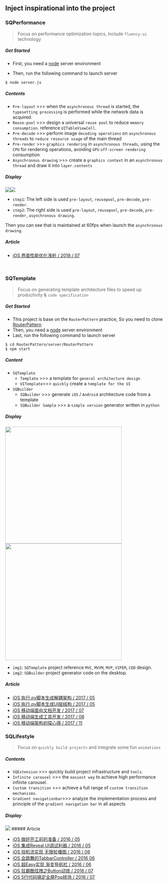 ## Inject inspirational into the project

### SQPerformance
> Focus on performance optimization topics, Include `fluency-ui` technology

##### Get Started

- First, you need a [node](https://nodejs.org/en/) server environment

- Then, run the following command to launch server

```
$ node server.js
```

##### Contents
- `Pre-layout` >>> when the `asynchronous thread` is started, the `typesetting processing` is performed while the network data is acquired.
- `Reuse-pool` >>> design a universal `reuse pool` to reduce `memory consumption`. reference `UITableViewCell`.
- `Pre-decode` >>> perform image `decoding operations` on `asynchronous threads` to `reduce resource usage` of the main thread
- `Pre-render` >>> `graphics rendering` in `asynchronous threads`, using the `CPU` for rendering operations, avoiding `GPU` `off-screen rendering` consumption
- `Asynchronous drawing` >>> create a `graphics context` in an `asynchronous thread` and draw it into `layer.contents`


##### Display

<img src="./SQPerformance/contents/step1.gif"><img src="./SQPerformance/contents/step2.gif">


- `step1`: The left side is used `pre-layout`, `reusepool`, `pre-decode`, `pre-render`.
- `step2`: The right side is used `pre-layout`, `reusepool`, `pre-decode`, `pre-render`, `asynchronous drawing`.

Then you can see that is maintained at 60fps when launch the `asynchronous drawing`.


##### Article
- [iOS 界面性能优化浅析 / 2018 / 07](https://coderzsq.github.io/2018/07/iOS-%E7%95%8C%E9%9D%A2%E6%80%A7%E8%83%BD%E4%BC%98%E5%8C%96%E6%B5%85%E6%9E%90/)

<br/>

### SQTemplate

> Focus on generating template architecture files to speed up productivity & `code specification`

##### Get Started

- This project is base on the `RouterPattern` practice, So you need to clone [RouterPattern](https://github.com/coderZsq/coderZsq.practice.native/tree/master/RouterPattern) 
- Then, you need a [node](https://nodejs.org/en/) server environment
- Last, run the following command to launch server

```
$ cd RouterPattern/server/RouterPattern
$ npm start
```

##### Content
- `SQTemplate`  
	- `Template` >>> a template for `general architecture design` 
	- `UITemplate`>>> `quickly` create a `template for the UI`
- `SQBuilder`	
	- `SQBuilder`	 >>> generate `iOS` / `Android` architecture code from a template
	- `SQBuilder Sample` >>> a `simple version` generator written in `python`
	
##### Display

<img src="./SQTemplate/contents/img1.png" width="370"><img src="./SQTemplate/contents/img2.png" width="370">

- `img1`: `SQTemplate` project reference `MVC`, `MVVM`, `MVP`, `VIPER`, `CDD` design.
- `img2`: `SQBuilder` project generator code on the desktop.

##### Article

- [iOS 执行.py脚本生成解耦架构 / 2017 / 05](https://coderzsq.github.io/2017/05/iOS-%E6%89%A7%E8%A1%8C.py%E8%84%9A%E6%9C%AC%E7%94%9F%E6%88%90%E8%A7%A3%E8%80%A6%E6%9E%B6%E6%9E%84/)
- [iOS 执行.py脚本生成UI层结构 / 2017 / 05](https://coderzsq.github.io/2017/05/iOS-%E6%89%A7%E8%A1%8C.py%E8%84%9A%E6%9C%AC%E7%94%9F%E6%88%90UI%E5%B1%82%E7%BB%93%E6%9E%84/)
- [iOS 移动端面向文档开发 / 2017 / 07](https://coderzsq.github.io/2017/07/iOS-%E7%A7%BB%E5%8A%A8%E7%AB%AF%E9%9D%A2%E5%90%91%E6%96%87%E6%A1%A3%E5%BC%80%E5%8F%91/)
- [iOS 移动端生成工具开发 / 2017 / 08](https://coderzsq.github.io/2017/08/iOS-%E7%A7%BB%E5%8A%A8%E7%AB%AF%E7%94%9F%E6%88%90%E5%B7%A5%E5%85%B7%E5%BC%80%E5%8F%91/)
- [iOS 移动端架构初探心得 / 2017 / 11](https://coderzsq.github.io/2017/11/iOS-%E7%A7%BB%E5%8A%A8%E7%AB%AF%E6%9E%B6%E6%9E%84%E5%88%9D%E6%8E%A2%E5%BF%83%E5%BE%97/)

### SQLifestyle
> Focus on `quickly build projects` and integrate some fun `animations`

##### Contents

- `SQExtension` >>> quickly build project infrastructure and `tools`.
- `Infinite carousel` >>> the `easiest way` to achieve high performance infinite carousel.
- `Custom transition` >>> achieve a full range of `custom transition mechanisms`.
- `Gradient navigationbar`>>> analyze the implementation process and principle of the `gradient navigation bar` in all aspects


##### Display
<img src="./SQLifestyle/contents/vedio.gif">
##### Article

- [iOS 做好开工前的准备 / 2016 / 05](https://coderzsq.github.io/2016/05/iOS-%E5%81%9A%E5%A5%BD%E5%BC%80%E5%B7%A5%E5%89%8D%E7%9A%84%E5%87%86%E5%A4%87/)
- [iOS 集成Reveal UI调试利器 / 2016 / 05](https://coderzsq.github.io/2016/05/iOS-%E9%9B%86%E6%88%90Reveal-UI%E8%B0%83%E8%AF%95%E5%88%A9%E5%99%A8/)
- [iOS 投机流实现 无限轮播图 / 2016 / 06](https://coderzsq.github.io/2016/06/iOS-%E6%8A%95%E6%9C%BA%E6%B5%81%E5%AE%9E%E7%8E%B0-%E6%97%A0%E9%99%90%E8%BD%AE%E6%92%AD%E5%9B%BE/)
- [iOS 会跳舞的TabbarController / 2016 06](https://coderzsq.github.io/2016/06/iOS-%E4%BC%9A%E8%B7%B3%E8%88%9E%E7%9A%84TabbarController/)
- [iOS 超Easy实现 渐变导航栏 / 2016 / 06](https://coderzsq.github.io/2016/06/iOS-%E8%B6%85Easy%E5%AE%9E%E7%8E%B0-%E6%B8%90%E5%8F%98%E5%AF%BC%E8%88%AA%E6%A0%8F/)
- [iOS 狂霸酷炫拽之Button动效 / 2016 / 07](https://coderzsq.github.io/2016/07/iOS-%E7%8B%82%E9%9C%B8%E9%85%B7%E7%82%AB%E6%8B%BD%E4%B9%8BButton%E5%8A%A8%E6%95%88/)
-  [iOS 5行代码搞定全屏Pop转场 / 2016 / 07](https://coderzsq.github.io/2016/07/iOS-5%E8%A1%8C%E4%BB%A3%E7%A0%81%E6%90%9E%E5%AE%9A%E5%85%A8%E5%B1%8FPop%E8%BD%AC%E5%9C%BA/)


